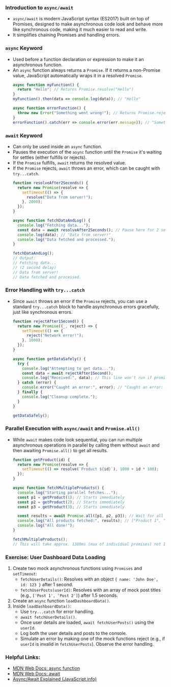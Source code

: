 ### Introduction to `async/await`
*   `async/await` is modern JavaScript syntax (ES2017) built on top of Promises, designed to make asynchronous code look and behave more like synchronous code, making it much easier to read and write.
*   It simplifies chaining Promises and handling errors.

### `async` Keyword
*   Used before a function declaration or expression to make it an asynchronous function.
*   An `async` function always returns a `Promise`. If it returns a non-Promise value, JavaScript automatically wraps it in a resolved `Promise`.
    ```javascript
    async function myFunction() {
      return "Hello"; // Returns Promise.resolve("Hello")
    }
    myFunction().then(data => console.log(data)); // "Hello"

    async function errorFunction() {
      throw new Error("Something went wrong!"); // Returns Promise.reject(Error)
    }
    errorFunction().catch(err => console.error(err.message)); // "Something went wrong!"
    ```

### `await` Keyword
*   Can only be used inside an `async` function.
*   Pauses the execution of the `async` function until the `Promise` it's waiting for settles (either fulfills or rejects).
*   If the `Promise` fulfills, `await` returns the resolved value.
*   If the `Promise` rejects, `await` throws an error, which can be caught with `try...catch`.
    ```javascript
    function resolveAfter2Seconds() {
      return new Promise(resolve => {
        setTimeout(() => {
          resolve("Data from server!");
        }, 2000);
      });
    }

    async function fetchDataAndLog() {
      console.log("Fetching data...");
      const data = await resolveAfter2Seconds(); // Pause here for 2 seconds
      console.log(data); // "Data from server!"
      console.log("Data fetched and processed.");
    }

    fetchDataAndLog();
    // Output:
    // Fetching data...
    // (2 second delay)
    // Data from server!
    // Data fetched and processed.
    ```

### Error Handling with `try...catch`
*   Since `await` throws an error if the `Promise` rejects, you can use a standard `try...catch` block to handle asynchronous errors gracefully, just like synchronous errors.
    ```javascript
    function rejectAfter1Second() {
      return new Promise((_, reject) => {
        setTimeout(() => {
          reject("Network error!");
        }, 1000);
      });
    }

    async function getDataSafely() {
      try {
        console.log("Attempting to get data...");
        const data = await rejectAfter1Second();
        console.log("Received:", data); // This line won't run if promise rejects
      } catch (error) {
        console.error("Caught an error:", error); // "Caught an error: Network error!"
      } finally {
        console.log("Cleanup complete.");
      }
    }

    getDataSafely();
    ```

### Parallel Execution with `async/await` and `Promise.all()`
*   While `await` makes code look sequential, you can run multiple asynchronous operations in parallel by calling them without `await` and then awaiting `Promise.all()` to get all results.
    ```javascript
    function getProduct(id) {
      return new Promise(resolve => {
        setTimeout(() => resolve(`Product ${id}`), 1000 + id * 100);
      });
    }

    async function fetchMultipleProducts() {
      console.log("Starting parallel fetches...");
      const p1 = getProduct(1); // Starts immediately
      const p2 = getProduct(2); // Starts immediately
      const p3 = getProduct(3); // Starts immediately

      const results = await Promise.all([p1, p2, p3]); // Wait for all to finish
      console.log("All products fetched:", results); // ["Product 1", "Product 2", "Product 3"]
      console.log("All done!");
    }

    fetchMultipleProducts();
    // This will take approx. 1300ms (max of individual promises) not 1000+1100+1200ms
    ```

### Exercise: User Dashboard Data Loading
1.  Create two mock asynchronous functions using `Promises` and `setTimeout`:
    *   `fetchUserDetails()`: Resolves with an object `{ name: 'John Doe', id: 123 }` after 1 second.
    *   `fetchUserPosts(userId)`: Resolves with an array of mock post titles (e.g., `['Post 1', 'Post 2']`) after 1.5 seconds.
2.  Create an `async` function `loadDashboardData()`.
3.  Inside `loadDashboardData()`:
    *   Use `try...catch` for error handling.
    *   `await fetchUserDetails()`.
    *   Once user details are loaded, `await fetchUserPosts()` using the `userId`.
    *   Log both the user details and posts to the console.
    *   Simulate an error by making one of the mock functions reject (e.g., if `userId` is invalid in `fetchUserPosts`). Observe the error handling.

### Helpful Links:
*   [MDN Web Docs: async function](https://developer.mozilla.org/en-US/docs/Web/JavaScript/Reference/Statements/async_function)
*   [MDN Web Docs: await](https://developer.mozilla.org/en-US/docs/Web/JavaScript/Reference/Operators/await)
*   [Async/Await Explained (JavaScript.info)](https://javascript.info/async-await)
